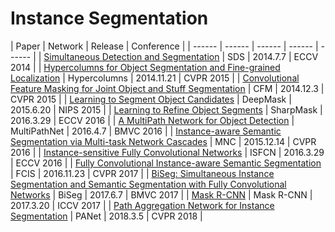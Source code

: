 # Instance Segmentation

| Paper | Network | Release | Conference |
| ------ | ------ | ------ | ------ | ------ |
| [Simultaneous Detection and Segmentation](https://arxiv.org/abs/1407.1808) | SDS | 2014.7.7 | ECCV 2014 |
| [Hypercolumns for Object Segmentation and Fine-grained Localization](https://arxiv.org/abs/1411.5752) | Hypercolumns | 2014.11.21 | CVPR 2015 |
| [Convolutional Feature Masking for Joint Object and Stuff Segmentation](https://arxiv.org/abs/1412.1283) | CFM | 2014.12.3 | CVPR 2015 |
| [Learning to Segment Object Candidates](https://arxiv.org/abs/1506.06204) | DeepMask | 2015.6.20 | NIPS 2015 |
| [Learning to Refine Object Segments](https://arxiv.org/abs/1603.08695) | SharpMask | 2016.3.29 | ECCV 2016 |
| [A MultiPath Network for Object Detection](https://arxiv.org/abs/1604.02135) | MultiPathNet | 2016.4.7 | BMVC 2016 |
| [Instance-aware Semantic Segmentation via Multi-task Network Cascades](https://arxiv.org/abs/1512.04412) | MNC | 2015.12.14 | CVPR 2016 |
| [Instance-sensitive Fully Convolutional Networks](https://arxiv.org/abs/1603.08678) | ISFCN | 2016.3.29 | ECCV 2016 |
| [Fully Convolutional Instance-aware Semantic Segmentation](https://arxiv.org/abs/1611.07709) | FCIS | 2016.11.23 | CVPR 2017 |
| [BiSeg: Simultaneous Instance Segmentation and Semantic Segmentation with Fully Convolutional Networks](https://arxiv.org/abs/1706.02135) | BiSeg | 2017.6.7 | BMVC 2017 |
| [Mask R-CNN](https://arxiv.org/abs/1703.06870) | Mask R-CNN | 2017.3.20 | ICCV 2017 |
| [Path Aggregation Network for Instance Segmentation](https://arxiv.org/abs/1803.01534) | PANet | 2018.3.5 | CVPR 2018 |